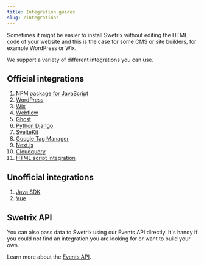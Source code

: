 ```yaml
---
title: Integration guides
slug: /integrations
---
```


Sometimes it might be easier to install Swetrix without editing the HTML code of your website and this is the case for some CMS or site builders, for example WordPress or Wix.

We support a variety of different integrations you can use.

## Official integrations

1. [NPM package for JavaScript](/install-script#install-swetrix-via-npm)
2. [WordPress](/wordpress-integration)
3. [Wix](/wix-integration)
4. [Webflow](/webflow-integration)
5. [Ghost](/ghost-integration)
6. [Python Django](/django-integration)
7. [SvelteKit](/sveltekit-integration)
8. [Google Tag Manager](/gtm-integration)
9. [Next.js](https://github.com/Swetrix/swetrix-nextjs)
10. [Cloudquery](https://github.com/Swetrix/cq-source-swetrix)
11. [HTML script integration](/install-script#edit-the-websites-html-code)

## Unofficial integrations

1. [Java SDK](https://github.com/Casterlabs/swetrix-java)
2. [Vue](https://github.com/ansidev/swetrix-vue)

## Swetrix API

You can also pass data to Swetrix using our Events API directly. It's handy if you could not find an integration you are looking for or want to build your own.

Learn more about the [Events API](/events-api).
